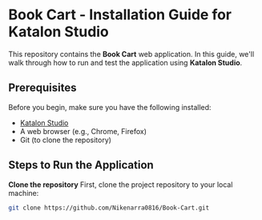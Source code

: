 # Book Cart - Installation Guide for Katalon Studio

This repository contains the **Book Cart** web application. In this guide, we'll walk through how to run and test the application using **Katalon Studio**.

## Prerequisites
Before you begin, make sure you have the following installed:
- [Katalon Studio](https://www.katalon.com/download/)
- A web browser (e.g., Chrome, Firefox)
- Git (to clone the repository)

## Steps to Run the Application

**Clone the repository**
   First, clone the project repository to your local machine:
   ```bash
   git clone https://github.com/Nikenarra0816/Book-Cart.git
